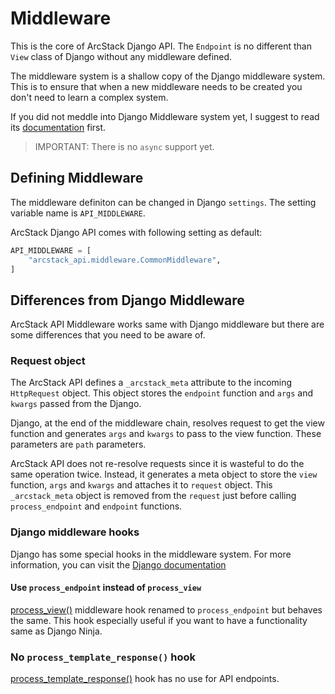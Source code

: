 # Middleware

This is the core of ArcStack Django API. The `Endpoint` is no different than
`View` class of Django without any middleware defined.

The middleware system is a shallow copy of the Django middleware system.
This is to ensure that when a new middleware needs to be created you don't
need to learn a complex system.

If you did not meddle into Django Middleware system yet, I suggest to read
its [documentation](https://docs.djangoproject.com/en/5.1/topics/http/middleware/) first.


> IMPORTANT: There is no `async` support yet.


## Defining Middleware

The middleware definiton can be changed in Django `settings`. The setting
variable name is `API_MIDDLEWARE`.

ArcStack Django API comes with following setting as default:

```py
API_MIDDLEWARE = [
    "arcstack_api.middleware.CommonMiddleware",
]
```


## Differences from Django Middleware

ArcStack API Middleware works same with Django middleware but there are
some differences that you need to be aware of.


### Request object

The ArcStack API defines a `_arcstack_meta` attribute to the incoming
`HttpRequest` object. This object stores the `endpoint` function and
`args` and `kwargs` passed from the Django.

Django, at the end of the middleware chain, resolves request to get the view
function and generates `args` and `kwargs` to pass to the view function.
These parameters are `path` parameters.

ArcStack API does not re-resolve requests since it is wasteful to do the same
operation twice. Instead, it generates a meta object to store the `view`
function, `args` and `kwargs` and attaches it to `request` object. This
`_arcstack_meta` object is removed from the `request` just before calling
`process_endpoint` and `endpoint` functions.


### Django middleware hooks

Django has some special hooks in the middleware system. For more information,
you can visit the [Django documentation](https://docs.djangoproject.com/en/5.1/topics/http/middleware/#other-middleware-hooks)


#### Use `process_endpoint` instead of `process_view`

[process_view()](https://docs.djangoproject.com/en/5.1/topics/http/middleware/#process-view)
middleware hook renamed to `process_endpoint` but behaves the same. This
hook especially useful if you want to have a functionality same as Django Ninja.


### No `process_template_response()` hook

[process_template_response()](https://docs.djangoproject.com/en/5.1/topics/http/middleware/#process-template-response)
hook has no use for API endpoints.